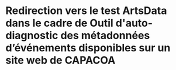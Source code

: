 # Redirection vers le test ArtsData dans le cadre de Outil d'auto-diagnostic des métadonnées d’événements disponibles sur un site web de CAPACOA
